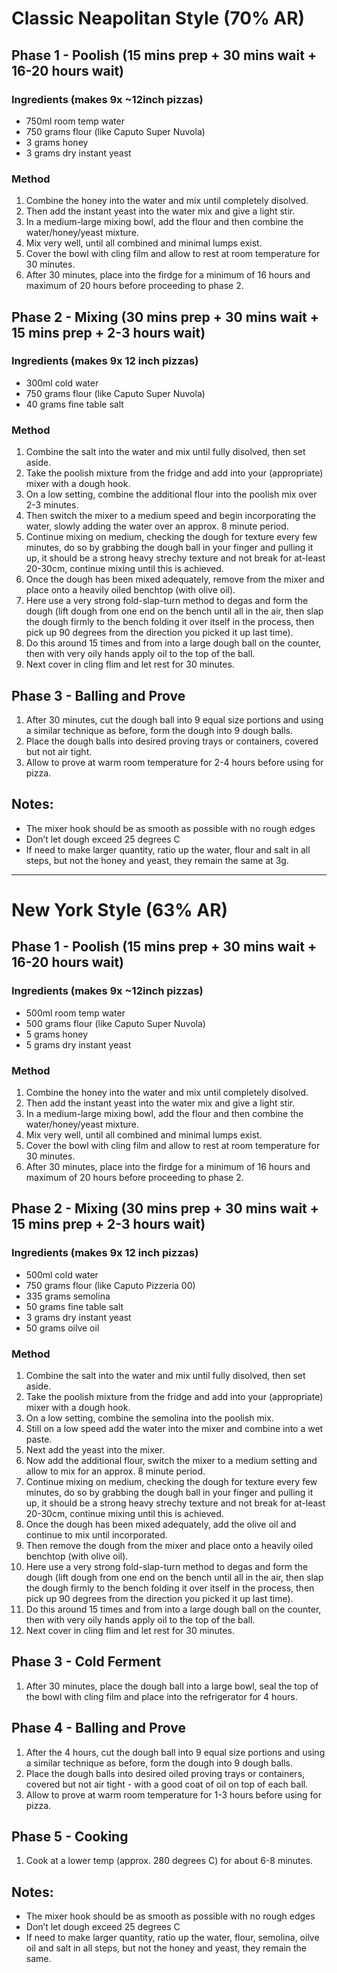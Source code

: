 # Classic Neapolitan Style (70% AR)

## Phase 1 - Poolish (15 mins prep + 30 mins wait + 16-20 hours wait)

### Ingredients (makes 9x ~12inch pizzas)

* 750ml room temp water
* 750 grams flour (like Caputo Super Nuvola)
* 3 grams honey
* 3 grams dry instant yeast


### Method

1. Combine the honey into the water and mix until completely disolved.
1. Then add the instant yeast into the water mix and give a light stir.
1. In a medium-large mixing bowl, add the flour and then combine the water/honey/yeast mixture.
1. Mix very well, until all combined and minimal lumps exist.
1. Cover the bowl with cling film and allow to rest at room temperature for 30 minutes.
1. After 30 minutes, place into the firdge for a minimum of 16 hours and maximum of 20 hours before proceeding to phase 2.


## Phase 2 - Mixing (30 mins prep + 30 mins wait + 15 mins prep + 2-3 hours wait)

### Ingredients (makes 9x 12 inch pizzas)

* 300ml cold water
* 750 grams flour (like Caputo Super Nuvola)
* 40 grams fine table salt


### Method

1. Combine the salt into the water and mix until fully disolved, then set aside.
1. Take the poolish mixture from the fridge and add into your (appropriate) mixer with a dough hook.
1. On a low setting, combine the additional flour into the poolish mix over 2-3 minutes.
1. Then switch the mixer to a medium speed and begin incorporating the water, slowly adding the water over an approx. 8 minute period.
1. Continue mixing on medium, checking the dough for texture every few minutes, do so by grabbing the dough ball in your finger and pulling it up, it should be a strong heavy strechy texture and not break for at-least 20-30cm, continue mixing until this is achieved.
1. Once the dough has been mixed adequately, remove from the mixer and place onto a heavily oiled benchtop (with olive oil).
1. Here use a very strong fold-slap-turn method to degas and form the dough (lift dough from one end on the bench until all in the air, then slap the dough firmly to the bench folding it over itself in the process, then pick up 90 degrees from the direction you picked it up last time).
1. Do this around 15 times and from into a large dough ball on the counter, then with very oily hands apply oil to the top of the ball.
1. Next cover in cling flim and let rest for 30 minutes.


## Phase 3 - Balling and Prove

1. After 30 minutes, cut the dough ball into 9 equal size portions and using a similar technique as before, form the dough into 9 dough balls.
1. Place the dough balls into desired proving trays or containers, covered but not air tight.
1. Allow to prove at warm room temperature for 2-4 hours before using for pizza.




## Notes:

* The mixer hook should be as smooth as possible with no rough edges
* Don’t let dough exceed 25 degrees C
* If need to make larger quantity, ratio up the water, flour and salt in all steps, but not the honey and yeast, they remain the same at 3g.


---


# New York Style (63% AR)

## Phase 1 - Poolish (15 mins prep + 30 mins wait + 16-20 hours wait)

### Ingredients (makes 9x ~12inch pizzas)

* 500ml room temp water
* 500 grams flour (like Caputo Super Nuvola)
* 5 grams honey
* 5 grams dry instant yeast


### Method

1. Combine the honey into the water and mix until completely disolved.
1. Then add the instant yeast into the water mix and give a light stir.
1. In a medium-large mixing bowl, add the flour and then combine the water/honey/yeast mixture.
1. Mix very well, until all combined and minimal lumps exist.
1. Cover the bowl with cling film and allow to rest at room temperature for 30 minutes.
1. After 30 minutes, place into the firdge for a minimum of 16 hours and maximum of 20 hours before proceeding to phase 2.


## Phase 2 - Mixing (30 mins prep + 30 mins wait + 15 mins prep + 2-3 hours wait)

### Ingredients (makes 9x 12 inch pizzas)

* 500ml cold water
* 750 grams flour (like Caputo Pizzeria 00)
* 335 grams semolina
* 50 grams fine table salt
* 3 grams dry instant yeast
* 50 grams oilve oil


### Method

1. Combine the salt into the water and mix until fully disolved, then set aside.
1. Take the poolish mixture from the fridge and add into your (appropriate) mixer with a dough hook.
1. On a low setting, combine the semolina into the poolish mix.
1. Still on a low speed add the water into the mixer and combine into a wet paste.
1. Next add the yeast into the mixer.
1. Now add the additional flour, switch the mixer to a medium setting and allow to mix for an approx. 8 minute period.
1. Continue mixing on medium, checking the dough for texture every few minutes, do so by grabbing the dough ball in your finger and pulling it up, it should be a strong heavy strechy texture and not break for at-least 20-30cm, continue mixing until this is achieved.
1. Once the dough has been mixed adequately, add the olive oil and continue to mix until incorporated.
1. Then remove the dough from the mixer and place onto a heavily oiled benchtop (with olive oil).
1. Here use a very strong fold-slap-turn method to degas and form the dough (lift dough from one end on the bench until all in the air, then slap the dough firmly to the bench folding it over itself in the process, then pick up 90 degrees from the direction you picked it up last time).
1. Do this around 15 times and from into a large dough ball on the counter, then with very oily hands apply oil to the top of the ball.
1. Next cover in cling flim and let rest for 30 minutes.


## Phase 3 - Cold Ferment

1. After 30 minutes, place the dough ball into a large bowl, seal the top of the bowl with cling film and place into the refrigerator for 4 hours.


## Phase 4 - Balling and Prove

1. After the 4 hours, cut the dough ball into 9 equal size portions and using a similar technique as before, form the dough into 9 dough balls.
1. Place the dough balls into desired oiled proving trays or containers, covered but not air tight - with a good coat of oil on top of each ball.
1. Allow to prove at warm room temperature for 1-3 hours before using for pizza.


## Phase 5 - Cooking

1. Cook at a lower temp (approx. 280 degrees C) for about 6-8 minutes.




## Notes:

* The mixer hook should be as smooth as possible with no rough edges
* Don’t let dough exceed 25 degrees C
* If need to make larger quantity, ratio up the water, flour, semolina, oilve oil and salt in all steps, but not the honey and yeast, they remain the same.
